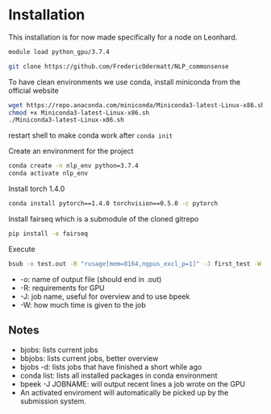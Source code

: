 # Installation

This installation is for now made specifically for a node on Leonhard.
```bash
module load python_gpu/3.7.4
```

```bash
git clone https://github.com/FredericOdermatt/NLP_commonsense
```

To have clean environments we use conda, install miniconda from the official website
```bash
wget https://repo.anaconda.com/miniconda/Miniconda3-latest-Linux-x86.sh
chmod +x Miniconda3-latest-Linux-x86.sh
./Miniconda3-latest-Linux-x86.sh
```

restart shell to make conda work after  `conda init`

Create an environment for the project
```bash
conda create -n nlp_env python=3.7.4
conda activate nlp_env
```
Install torch 1.4.0
```bash
conda install pytorch==1.4.0 torchvision==0.5.0 -c pytorch
```
Install fairseq which is a submodule of the cloned gitrepo
```bash
pip install -e fairseq
```

Execute 
```bash
bsub -o test.out -R "rusage[mem=8164,ngpus_excl_p=1]" -J first_test -W 4:00 <<< "NLP/KaLM/train3.sh"
```

* -o: name of output file (should end in .out)
* -R: requirements for GPU
* -J: job name, useful for overview and to use bpeek
* -W: how much time is given to the job

## Notes

* bjobs: lists current jobs
* bbjobs: lists current jobs, better overview
* bjobs -d: lists jobs that have finished a short while ago
* conda list: lists all installed packages in conda environment
* bpeek -J JOBNAME: will output recent lines a job wrote on the GPU
* An activated enviroment will automatically be picked up by the submission system.


